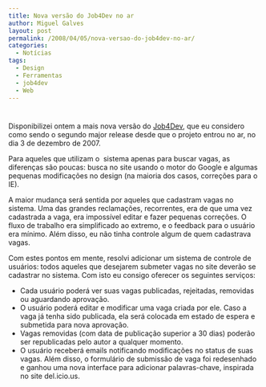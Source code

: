 ```yaml
---
title: Nova versão do Job4Dev no ar
author: Miguel Galves
layout: post
permalink: /2008/04/05/nova-versao-do-job4dev-no-ar/
categories:
  - Notícias
tags:
  - Design
  - Ferramentas
  - job4dev
  - Web
---
```

# 

Disponibilizei ontem a mais nova versão do [Job4Dev][1], que eu considero como sendo o segundo major release desde que o projeto entrou no ar, no dia 3 de dezembro de 2007.

 [1]: http://job4dev.com

Para aqueles que utilizam o  sistema apenas para buscar vagas, as diferenças são poucas: busca no site usando o motor do Google e algumas pequenas modificações no design (na maioria dos casos, correções para o IE).

A maior mudança será sentida por aqueles que cadastram vagas no sistema. Uma das grandes reclamações, recorrentes, era de que uma vez cadastrada a vaga, era impossível editar e fazer pequenas correções. O fluxo de trabalho era simplificado ao extremo, e o feedback para o usuário era mínimo. Além disso, eu não tinha controle algum de quem cadastrava vagas.

Com estes pontos em mente, resolvi adicionar um sistema de controle de usuários: todos aqueles que desejarem submeter vagas no site deverão se cadastrar no sistema. Com isto eu consigo oferecer os seguintes serviços: 
*   Cada usuário poderá ver suas vagas publicadas, rejeitadas, removidas ou aguardando aprovação.
*   O usuário poderá editar e modificar uma vaga criada por ele. Caso a vaga já tenha sido publicada, ela será colocada em estado de espera e submetida para nova aprovação.
*   Vagas removidas (com data de publicação superior a 30 dias) poderão ser republicadas pelo autor a qualquer momento.
*   O usuário receberá emails notificando modificações no status de suas vagas. Além disso, o formulário de submissão de vaga foi redesenhado e ganhou uma nova interface para adicionar palavras-chave, inspirada no site del.icio.us.